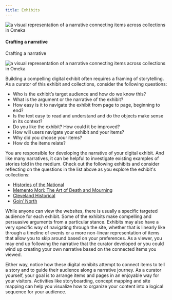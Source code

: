 ```yaml
---
title: Exhibits
---
```


<img src="/course-in-a-box/img/omeka_narrative.png" alt="a visual representation of a narrative connecting items across collections in Omeka" class="img-fluid">

#### Crafting a narrative

Crafting a narrative

<img src="/course-in-a-box/img/omeka_narrative.png" alt="a visual representation of a narrative connecting items across collections in Omeka" class="img-fluid">

Building a compelling digital exhibit often requires a framing of storytelling. As a curator of this exhibit and collections, consider the following questions:

- Who is the exhibit’s target audience and how do we know this?
- What is the argument or the narrative of the exhibit?
- How easy is it to navigate the exhibit from page to page, beginning to end?
- Is the text easy to read and understand and do the objects make sense in its context?
- Do you like the exhibit? How could it be improved?
- How will users navigate your exhibit and your items?
- Why did you choose your items?
- How do the items relate?

You are responsible for developing the narrative of your digital exhibit. And like many narratives, it can be helpful to investigate existing examples of stories told in the medium. Check out the following exhibits and consider reflecting on the questions in the list above as you explore the exhibit's collections:

- [Histories of the National](http://mallhistory.org/)
- [Memento Mori: The Art of Death and Mourning](http://exhibits.usu.edu/exhibits/show/mementomori)
- [Cleveland Historical](https://clevelandhistorical.org/)
- [Goin’ North](https://goinnorth.org)

While anyone can view the websites, there is usually a specific targeted audience for each exhibit. Some of the exhibits make compelling and persuasive arguments from a particular stance. Exhibits may also have a very specific way of navigating through the site, whether that is linearly like through a timeline of events or a more non-linear representation of items that allow you to skip around based on your preferences. As a viewer, you may end up following the narrative that the curator developed or you could wind up creating your own narrative based on the connected items you viewed.

Either way, notice how these digital exhibits attempt to connect items to tell a story and to guide their audience along a narrative journey. As a curator yourself, your goal is to arrange items and pages in an enjoyable way for your visitors. Activities like storyboarding, concept mapping and site mapping can help you visualize how to organize your content into a logical sequence for your audience. 
